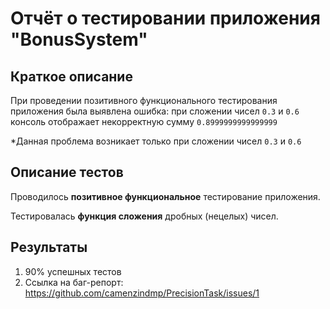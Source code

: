 # Отчёт о тестировании приложения "BonusSystem"

## Краткое описание

При проведении позитивного функционального тестирования приложения была выявлена ошибка: при сложении чисел ```0.3``` и ```0.6``` консоль отображает некорректную сумму ```0.8999999999999999```

*Данная проблема возникает только при сложении чисел ```0.3``` и ```0.6```

## Описание тестов

Проводилось **позитивное функциональное** тестирование приложения.

Теcтировалась **функция сложения** дробных (нецелых) чисел.

## Результаты

1. 90% успешных тестов
2. Ссылка на баг-репорт: https://github.com/camenzindmp/PrecisionTask/issues/1

